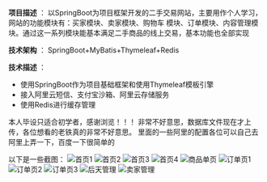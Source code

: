 **项目描述** ：
以SpringBoot为项目框架开发的二手交易网站，主要用作个人学习，网站的功能模块有：买家模块、卖家模块、购物车  模块、订单模块、内容管理模块。通过这一系列模块能基本满足二手商品的线上交易，基本功能也全部实现

 **技术架构** ：
SpringBoot+MyBatis+Thymeleaf+Redis 

 **技术描述** ：

- 使用SpringBoot作为项目基础框架和使用Thymeleaf模板引擎
- 接入阿里云短信、支付宝沙箱、阿里云存储服务
- 使用Redis进行缓存管理

本人毕设只适合初学者，感谢浏览！！！ 
非常不好意思，数据库文件现在才上传，各位想看的老铁真的非常不好意思。
里面的一些阿里的配置各位可以自己去阿里上弄一下，百度一下很简单的

以下是一些截图：
![首页1](https://images.gitee.com/uploads/images/2021/0404/151155_5a26eb91_7557077.png "首页1.png")
![首页2](https://images.gitee.com/uploads/images/2021/0404/151213_eff74bae_7557077.png "1617520063(1).png")
![首页3](https://images.gitee.com/uploads/images/2021/0404/151301_822b9c31_7557077.png "e54ada1e4c430027ed0450ef8fdd4ca.png")
![首页4](https://images.gitee.com/uploads/images/2021/0404/151330_174227a6_7557077.png "1617520105(1).png")
![商品单页](https://images.gitee.com/uploads/images/2021/0404/151402_f4d23092_7557077.png "localhost_8080_goods_detail_1.png")
![订单页1](https://images.gitee.com/uploads/images/2021/0404/151425_29292f6f_7557077.png "localhost_8080_cart_detail_1.png")
![订单页2](https://images.gitee.com/uploads/images/2021/0404/151439_c6157f60_7557077.png "localhost_8080_checkout_157352808654678.png")
![订单页3](https://images.gitee.com/uploads/images/2021/0404/151454_77e52b44_7557077.png "localhost_8080_checkout_completed.png")
![后天管理](https://images.gitee.com/uploads/images/2021/0404/151520_8648f72d_7557077.png "localhost_8080_admin_home.png")
![卖家管理](https://images.gitee.com/uploads/images/2021/0404/151536_3b3e50d5_7557077.png "localhost_8080_sellerCentre_index.png")